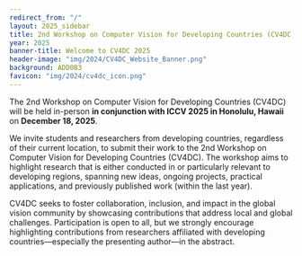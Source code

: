 ```yaml
---
redirect_from: "/"
layout: 2025_sidebar
title: 2nd Workshop on Computer Vision for Developing Countries (CV4DC) 2025
year: 2025
banner-title: Welcome to CV4DC 2025
header-image: "img/2024/CV4DC_Website_Banner.png"
background: ADD0B3
favicon: "img/2024/cv4dc_icon.png"
---
```


The 2nd Workshop on Computer Vision for Developing Countries (CV4DC) will be held in-person **in conjunction with ICCV 2025 in Honolulu, Hawaii** on **December 18, 2025**.

We invite students and researchers from developing countries, regardless of their current location, to submit their work to the 2nd Workshop on Computer Vision for Developing Countries (CV4DC). The workshop aims to highlight research that is either conducted in or particularly relevant to developing regions, spanning new ideas, ongoing projects, practical applications, and previously published work (within the last year).

CV4DC seeks to foster collaboration, inclusion, and impact in the global vision community by showcasing contributions that address local and global challenges. Participation is open to all, but we strongly encourage highlighting contributions from researchers affiliated with developing countries—especially the presenting author—in the abstract.


